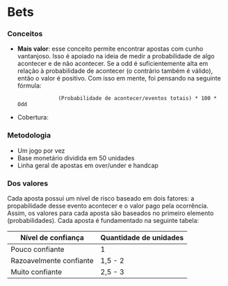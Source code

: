 # Bets

### Conceitos
 * **Mais valor**: esse conceito permite encontrar apostas com cunho vantanjoso. Isso é apoiado na ideia de medir a probabilidade de algo acontecer e de não acontecer. Se a odd é suficientemente alta em relação à probabilidade de acontecer (o contrário também é válido), então o valor é positivo. Com isso em mente, foi pensando na seguinte fórmula:
                                        
                    (Probabilidade de acontecer/eventos totais) * 100 * Odd
                                        

 * Cobertura:

### Metodologia
 * Um jogo por vez
 * Base monetário dividida em 50 unidades
 * Linha geral de apostas em over/under e handcap

### Dos valores

Cada aposta possui um nível de risco baseado em dois fatores: a propabilidade desse evento acontecer e o valor pago pela ocorrência. Assim, os valores para cada aposta são baseados no primeiro elemento (probabilidades). Cada aposta é fundamentado na seguinte tabela:

|**Nível de confiança**   |**Quantidade de unidades** |
|-------------------------|---------------------------|
|Pouco confiante          | 1                         |
|Razoavelmente confiante  | 1,5 - 2                   |
|Muito confiante          | 2,5 - 3                   |

